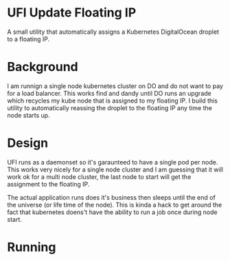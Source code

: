 # UFI Update Floating IP

A small utility that automatically assigns a Kubernetes DigitalOcean droplet to a floating IP.

# Background
I am runnign a single node kubernetes cluster on DO and do not want to pay for a load balancer. This works find and dandy until DO runs an upgrade which recycles my kube node that is assigned to my floating IP. I build this utility to automatically reassing the droplet to the floating IP any time the node starts up.

# Design
UFI runs as a daemonset so it's garaunteed to have a single pod per node. This works very nicely for a single node cluster and I am guessing that it will work ok for a multi node cluster, the last node to start will get the assignment to the floating IP.

The actual application runs does it's business then sleeps until the end of the universe (or life time of the node). This
 is kinda a hack to get around the fact that kubernetes doens't have the ability to run a job once during node start.

# Running
``` update_floating_ip [--wait] your.domain
```
